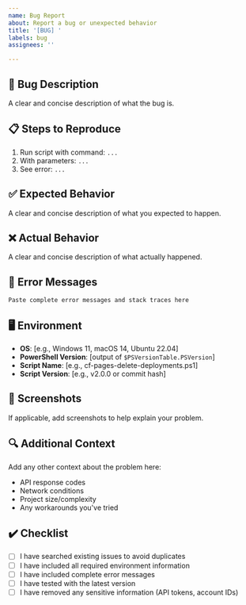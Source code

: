```yaml
---
name: Bug Report
about: Report a bug or unexpected behavior
title: '[BUG] '
labels: bug
assignees: ''

---
```


## 🐛 Bug Description

A clear and concise description of what the bug is.

## 📋 Steps to Reproduce

1. Run script with command: `...`
2. With parameters: `...`
3. See error: `...`

## ✅ Expected Behavior

A clear and concise description of what you expected to happen.

## ❌ Actual Behavior

A clear and concise description of what actually happened.

## 📝 Error Messages

```
Paste complete error messages and stack traces here
```

## 🖥️ Environment

- **OS**: [e.g., Windows 11, macOS 14, Ubuntu 22.04]
- **PowerShell Version**: [output of `$PSVersionTable.PSVersion`]
- **Script Name**: [e.g., cf-pages-delete-deployments.ps1]
- **Script Version**: [e.g., v2.0.0 or commit hash]

## 📸 Screenshots

If applicable, add screenshots to help explain your problem.

## 🔍 Additional Context

Add any other context about the problem here:
- API response codes
- Network conditions
- Project size/complexity
- Any workarounds you've tried

## ✔️ Checklist

- [ ] I have searched existing issues to avoid duplicates
- [ ] I have included all required environment information
- [ ] I have included complete error messages
- [ ] I have tested with the latest version
- [ ] I have removed any sensitive information (API tokens, account IDs)
